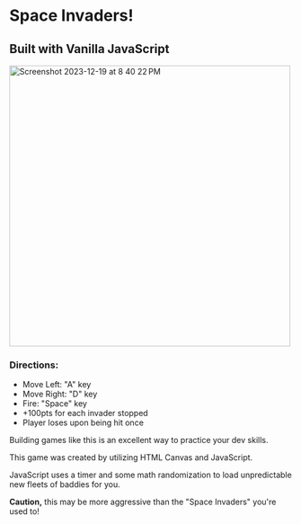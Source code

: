 <h1>Space Invaders!</h1>
<h2>Built with Vanilla JavaScript</h2>

<img width="500" alt="Screenshot 2023-12-19 at 8 40 22 PM" src="https://github.com/m-wheeler-dev/space-invaders/assets/105622101/3e6884ef-ca4a-4510-b106-ef88aa3595cb">

<h3>Directions:</h3>
<ul>
<li>Move Left: "A" key</li>
<li>Move Right: "D" key</li>
<li>Fire: "Space" key</li>
<li>+100pts for each invader stopped</li>
<li>Player loses upon being hit once</li>
</ul>

<p>Building games like this is an excellent way to practice your dev skills.</p>

<p>This game was created by utilizing HTML Canvas and JavaScript.</p>

<p>JavaScript uses a timer and some math randomization to load unpredictable new fleets of baddies for you.</p>

<p><strong>Caution,</strong> this may be more aggressive than the "Space Invaders" you're used to!</p>
